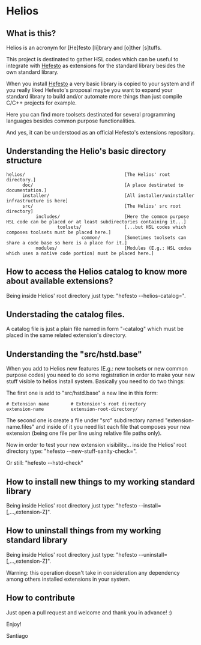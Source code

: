 # Helios

## What is this?

Helios is an acronym for [He]festo [li]brary and [o]ther [s]tuffs.

This project is destinated to gather HSL codes which can be useful to integrate with [Hefesto](https://github.com/rafael-santiago/hefesto.git)
as extensions for the standard library besides the own standard library.

When you install [Hefesto](https://github.com/rafael-santiago/hefesto.git) a very basic library is copied to your system and
if you really liked Hefesto's proposal maybe you want to expand your standard library to build and/or automate more things
than just compile C/C++ projects for example.

Here you can find more toolsets destinated for several programming languages besides common purpose functionalities.

And yes, it can be understood as an official Hefesto's extensions repository.

## Understanding the Helio's basic directory structure

    helios/                                     [The Helios' root directory.]
          doc/                                  [A place destinated to documentation.]
          installer/                            [All installer/uninstaller infrastructure is here]
          src/                                  [The Helios' src root directory]
               includes/                        [Here the common purpose HSL code can be placed or at least subdirectories containing it...]
                       toolsets/                [...but HSL codes which composes toolsets must be placed here.]
                                common/         [Sometimes toolsets can share a code base so here is a place for it.]
               modules/                         [Modules (E.g.: HSL codes which uses a native code portion) must be placed here.]

## How to access the Helios catalog to know more about available extensions?

Being inside Helios' root directory just type: "hefesto --helios-catalog=<extension-name>".

## Understading the catalog files.

A catalog file is just a plain file named in form "<extension-name>-catalog" which must be placed in the same related extension's directory.

## Understanding the "src/hstd.base"

When you add to Helios new features (E.g.: new toolsets or new common purpose codes) you need to do some registration in order
to make your new stuff visible to helios install system. Basically you need to do two things:

The first one is add to "src/hstd.base" a new line in this form:

    # Extension name        # Extension's root directory
    extension-name          extension-root-directory/

The second one is create a file under "src" subdirectory named "extension-name.files" and inside of it you need list each file that composes
your new extension (being one file per line using relative file paths only).

Now in order to test your new extension visibility... inside the Helios' root directory type: "hefesto --new-stuff-sanity-check=<extension-name>".

Or still: "hefesto --hstd-check"

## How to install new things to my working standard library

Being inside Helios' root directory just type: "hefesto --install=<extension-name-listed-on-helios-catalog>[,...,extension-Z]".

## How to uninstall things from my working standard library

Being inside Helios' root directory just type: "hefesto --uninstall=<extension-name-listed-on-helios-catalog>[,...,extension-Z]".

Warning: this operation doesn't take in consideration any dependency among others installed extensions in your system.

## How to contribute

Just open a pull request and welcome and thank you in advance! :)

Enjoy!

Santiago
